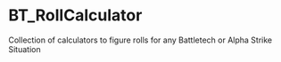 # BT_RollCalculator
Collection of calculators to figure rolls for any Battletech or Alpha Strike Situation
